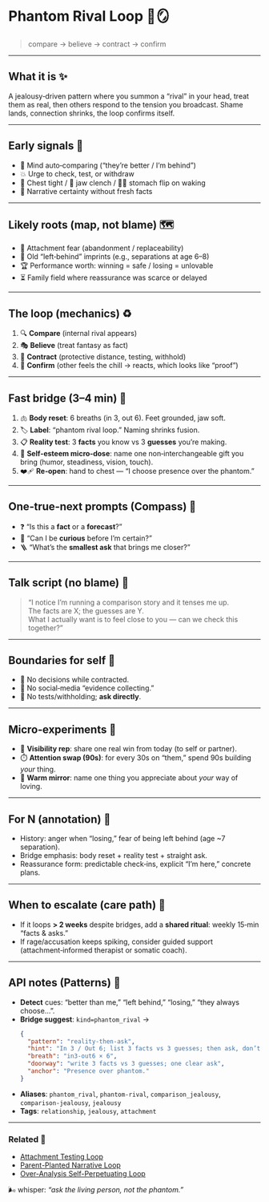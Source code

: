 # Phantom Rival Loop 🫥🪞

> compare → believe → contract → confirm

---

## What it is ✨

A jealousy‑driven pattern where you summon a “rival” in your head, treat them as real, then others respond to the tension you broadcast. Shame lands, connection shrinks, the loop confirms itself.

---

## Early signals 🔎

- 🧠 Mind auto‑comparing (“they’re better / I’m behind”)
- 💥 Urge to check, test, or withdraw
- 💓 Chest tight / 😬 jaw clench / 😵‍💫 stomach flip on waking
- 🧾 Narrative certainty without fresh facts

---

## Likely roots (map, not blame) 🗺️

- 🫶 Attachment fear (abandonment / replaceability)
- 👶 Old “left‑behind” imprints (e.g., separations at age 6–8)
- 🏆 Performance worth: winning = safe / losing = unlovable
- ⏳ Family field where reassurance was scarce or delayed

---

## The loop (mechanics) ♻️

1. 🔍 **Compare** (internal rival appears)
2. 🎭 **Believe** (treat fantasy as fact)
3. 🧱 **Contract** (protective distance, testing, withhold)
4. 🔁 **Confirm** (other feels the chill → reacts, which looks like “proof”)

---

## Fast bridge (3–4 min) 🌉

1. 🫁 **Body reset**: 6 breaths (in 3, out 6). Feet grounded, jaw soft.
2. 🏷️ **Label**: “phantom rival loop.” Naming shrinks fusion.
3. 📋 **Reality test**: 3 **facts** you know vs 3 **guesses** you’re making.
4. 💎 **Self‑esteem micro‑dose**: name one non‑interchangeable gift you bring (humor, steadiness, vision, touch).
5. ❤️‍🩹 **Re‑open**: hand to chest — “I choose presence over the phantom.”

---

## One‑true‑next prompts (Compass) 🧭

- ❓ “Is this a **fact** or a **forecast**?”
- 🧩 “Can I be **curious** before I’m certain?”
- 🪜 “What’s the **smallest ask** that brings me closer?”

---

## Talk script (no blame) 💬

> “I notice I’m running a comparison story and it tenses me up.  
> The facts are X; the guesses are Y.  
> What I actually want is to feel close to you — can we check this together?”

---

## Boundaries for self 🚧

- 🚫 No decisions while contracted.
- 🙈 No social‑media “evidence collecting.”
- 🤝 No tests/withholding; **ask directly**.

---

## Micro‑experiments 🌱

- 🌟 **Visibility rep**: share one real win from today (to self or partner).
- ⏱️ **Attention swap (90s)**: for every 30s on “them,” spend 90s building _your_ thing.
- 🔭 **Warm mirror**: name one thing you appreciate about _your_ way of loving.

---

## For N (annotation) 🧒

- History: anger when “losing,” fear of being left behind (age ~7 separation).
- Bridge emphasis: body reset + reality test + straight ask.
- Reassurance form: predictable check‑ins, explicit “I’m here,” concrete plans.

---

## When to escalate (care path) 🧗

- If it loops **> 2 weeks** despite bridges, add a **shared ritual**: weekly 15‑min “facts & asks.”
- If rage/accusation keeps spiking, consider guided support (attachment‑informed therapist or somatic coach).

---

## API notes (Patterns) 🧩

- **Detect** cues: “better than me,” “left behind,” “losing,” “they always choose…”.
- **Bridge suggest**: `kind=phantom_rival` →
  ```json
  {
    "pattern": "reality-then-ask",
    "hint": "In 3 / Out 6; list 3 facts vs 3 guesses; then ask, don’t accuse",
    "breath": "in3-out6 × 6",
    "doorway": "write 3 facts vs 3 guesses; one clear ask",
    "anchor": "Presence over phantom."
  }
  ```
- **Aliases**: `phantom_rival`, `phantom-rival`, `comparison_jealousy`, `comparison-jealousy`, `jealousy`
- **Tags**: `relationship`, `jealousy`, `attachment`

---

### Related 🔗

- [Attachment Testing Loop](./attachment-testing-loop.md)
- [Parent-Planted Narrative Loop](./parent-planted-narrative-loop.md)
- [Over-Analysis Self-Perpetuating Loop](./over-analysis-loop.md)

🌬 whisper: _“ask the living person, not the phantom.”_
